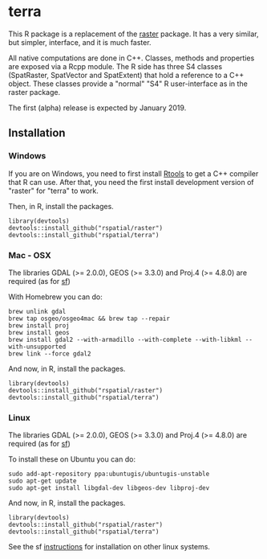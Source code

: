 # terra

This R package is a replacement of the [raster](https://github.com/rspatial/raster) package.
It has a very similar, but simpler, interface, and it is much faster.

All native computations are done in C++.
Classes, methods and properties are exposed via a Rcpp module.
The R side has three S4 classes (SpatRaster, SpatVector and SpatExtent) that hold a reference to a C++ object. 
These classes provide a "normal" "S4" R user-interface as in the raster package.

The first (alpha) release is expected by January 2019.

## Installation

### Windows

If you are on Windows, you need to first install [Rtools](https://cran.r-project.org/bin/windows/Rtools/) to get a C++ compiler that R can use.
After that, you need the first install development version of "raster" for "terra" to work. 

Then, in R, install the packages.

```
library(devtools)
devtools::install_github("rspatial/raster")
devtools::install_github("rspatial/terra")
```

### Mac - OSX

The libraries GDAL (>= 2.0.0), GEOS (>= 3.3.0) and Proj.4 (>= 4.8.0) are required (as for [sf](https://github.com/r-spatial/sf))

With Homebrew you can do:

```
brew unlink gdal
brew tap osgeo/osgeo4mac && brew tap --repair
brew install proj
brew install geos
brew install gdal2 --with-armadillo --with-complete --with-libkml --with-unsupported
brew link --force gdal2
```

And now, in R, install the packages.
```
library(devtools)
devtools::install_github("rspatial/raster")
devtools::install_github("rspatial/terra")
```

### Linux

The libraries GDAL (>= 2.0.0), GEOS (>= 3.3.0) and Proj.4 (>= 4.8.0) are required (as for [sf](https://github.com/r-spatial/sf))


To install these on Ubuntu you can do:
```
sudo add-apt-repository ppa:ubuntugis/ubuntugis-unstable
sudo apt-get update
sudo apt-get install libgdal-dev libgeos-dev libproj-dev 
```

And now, in R, install the packages.
```
library(devtools)
devtools::install_github("rspatial/raster")
devtools::install_github("rspatial/terra")
```

See the sf [instructions](https://github.com/r-spatial/sf) for installation on other linux systems.

